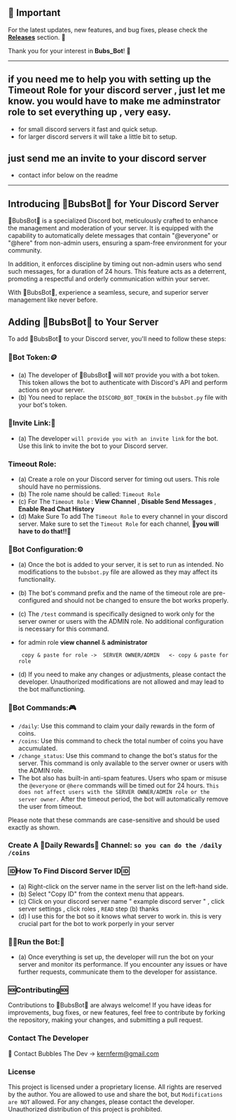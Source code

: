 ## 📢 Important

For the latest updates, new features, and bug fixes, please check the **[Releases](https://github.com/KernFerm/BubsBotDiscordBot/releases)** section. 🚀

Thank you for your interest in **Bubs_Bot**! 🙌

------
 ## if you need me to help you with setting up the Timeout Role for your discord server , just let me know. you would have to make me adminstrator role to set everything up , very easy.
 - for small discord servers it fast and quick setup.
 - for larger discord servers it will take a little bit to setup.

## just send me an invite to your discord server 
- contact infor below on the readme 
------

## Introducing 🤖BubsBot🤖 for Your Discord Server

🤖BubsBot🤖 is a specialized Discord bot, meticulously crafted to enhance the management and moderation of your server. It is equipped with the capability to automatically delete messages that contain "@everyone" or "@here" from non-admin users, ensuring a spam-free environment for your community. 

In addition, it enforces discipline by timing out non-admin users who send such messages, for a duration of 24 hours. This feature acts as a deterrent, promoting a respectful and orderly communication within your server. 

With 🤖BubsBot🤖, experience a seamless, secure, and superior server management like never before.

## Adding 🤖BubsBot🤖 to Your Server

To add 🤖BubsBot🤖 to your Discord server, you'll need to follow these steps:

### 🤖Bot Token:🪙
- (a) The developer of 🤖BubsBot🤖 will `NOT` provide you with a bot token. This token allows the bot to authenticate with Discord's API and perform actions on your server.
- (b) You need to replace the `DISCORD_BOT_TOKEN` in the `bubsbot.py` file with your bot's token.

### 🔗Invite Link:🔗
- (a) The developer `will provide you with an invite link` for the bot. Use this link to invite the bot to your Discord server.

### Timeout Role:
- (a) Create a role on your Discord server for timing out users. This role should have no permissions. 
- (b) The role name should be called: `Timeout Role`
- (c) For The `Timeout Role` : **View Channel** , **Disable Send Messages** , **Enable Read Chat History**
- (d) Make Sure To add The `Timeout Role` to every channel in your discord server. Make sure to set the `Timeout Role` for each channel, **🚨you will have to do that!!🚨**

### 🤖Bot Configuration:⚙️
- (a) Once the bot is added to your server, it is set to run as intended. No modifications to the `bubsbot.py` file are allowed as they may affect its functionality.
- (b) The bot's command prefix and the name of the timeout role are pre-configured and should not be changed to ensure the bot works properly.
- (c) The `/test` command is specifically designed to work only for the server owner or users with the ADMIN role. No additional configuration is necessary for this command.

- for admin role **view channel** & **administrator**

       copy & paste for role ->  SERVER OWNER/ADMIN   <- copy & paste for role

- (d) If you need to make any changes or adjustments, please contact the developer. Unauthorized modifications are not allowed and may lead to the bot malfunctioning.

### 🤖Bot Commands:🎮
- `/daily`: Use this command to claim your daily rewards in the form of coins.
- `/coins`: Use this command to check the total number of coins you have accumulated.
- `/change_status`: Use this command to change the bot's status for the server. This command is only available to the server owner or users with the ADMIN role.
- The bot also has built-in anti-spam features. Users who spam or misuse the `@everyone` or `@here` commands will be timed out for 24 hours. `This does not affect users with the SERVER OWNER/ADMIN role or the server owner.` After the timeout period, the bot will automatically remove the user from timeout.

Please note that these commands are case-sensitive and should be used exactly as shown.

### Create A 🥳Daily Rewards🥳 Channel: `so you can do the /daily /coins` 

### 🆔**How To Find Discord Server ID**🆔
   - (a) Right-click on the server name in the server list on the left-hand side.
   - (b) Select "Copy ID" from the context menu that appears.
   - (c) Click on your discord server name " example discord server " , click server settings , click roles , `READ` step (b) thanks
   - (d) I use this for the bot so it knows what server to work in. this is very crucial part for the bot to work porperly in your server

### 🏃‍♂️Run the Bot:🤖
- (a) Once everything is set up, the developer will run the bot on your server and monitor its performance. If you encounter any issues or have further requests, communicate them to the developer for assistance.

### 🆘Contributing🆘
Contributions to 🤖BubsBot🤖 are always welcome! If you have ideas for improvements, bug fixes, or new features, feel free to contribute by forking the repository, making your changes, and submitting a pull request.

### Contact The Developer
📧 Contact Bubbles The Dev -> kernferm@gmail.com

### License

This project is licensed under a proprietary license. All rights are reserved by the author. You are allowed to use and share the bot, but `Modifications are NOT` allowed. For any changes, please contact the developer. Unauthorized distribution of this project is prohibited.

